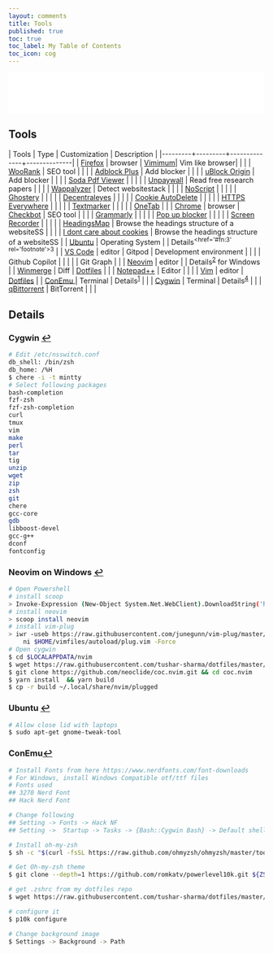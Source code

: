 ```yaml
---
layout: comments
title: Tools
published: true
toc: true
toc_label: My Table of Contents
toc_icon: cog
---
```



<!-- dummy box begins -->
<div style="padding-bottom:60px; padding-top:20px; background : white;">
</div>

<h2 class="blue entry-title"><i class="fas fa-hammer"></i> Tools</h2>


|  Tools  | Type    | Customization | Description |
|---------+---------+--------------+--------------|
| [Firefox](https://www.mozilla.org/en-US/firefox/new/) | browser | [Vimimum](https://addons.mozilla.org/en-US/firefox/addon/vimium-ff/)| Vim like browser|
|         |         | [WooRank](https://addons.mozilla.org/en-US/firefox/addon/seo-website-analysis/) | SEO tool |
|         |         | [Adblock Plus](https://addons.mozilla.org/en-CA/firefox/addon/adblock-plus/) | Add blocker |
|         |         | [uBlock Origin](https://addons.mozilla.org/en-US/firefox/addon/ublock-origin/) | Add blocker  |
|         |         | [Soda Pdf Viewer](https://addons.mozilla.org/en-US/firefox/addon/soda-pdf-viewer/) | |
|         |         | [Unpaywall](https://addons.mozilla.org/en-US/firefox/addon/unpaywall/) | Read free research papers |
|         |         | [Wappalyzer](https://addons.mozilla.org/en-US/firefox/addon/wappalyzer/)  | Detect websitestack |
|         |         | [NoScript](https://addons.mozilla.org/en-US/firefox/addon/noscript/) | |
|         |         | [Ghostery](https://addons.mozilla.org/en-US/firefox/addon/ghostery/) | |
|         |         | [Decentraleyes](https://addons.mozilla.org/en-US/firefox/addon/decentraleyes/) | |
|         |         | [Cookie AutoDelete](https://addons.mozilla.org/en-US/firefox/addon/cookie-autodelete/) | |
|         |         | [HTTPS Everywhere](https://addons.mozilla.org/en-US/firefox/addon/https-everywhere/) | |
|         |         | [Textmarker](https://addons.mozilla.org/en-US/firefox/addon/textmarkerpro/) | |
|         |         | [OneTab](https://addons.mozilla.org/en-US/firefox/addon/onetab/) | |
| [Chrome](https://www.google.com/chrome/)  | browser  | [Checkbot](https://chrome.google.com/webstore/detail/checkbot-seo-web-speed-se/dagohlmlhagincbfilmkadjgmdnkjinl) | SEO tool |
|         |         | [Grammarly](https://chrome.google.com/webstore/detail/grammarly-for-chrome/kbfnbcaeplbcioakkpcpgfkobkghlhen?hl=en) | |
|         |         | [Pop up blocker](https://chrome.google.com/webstore/detail/pop-up-blocker-for-chrome/bkkbcggnhapdmkeljlodobbkopceiche) | |
|         |         | [Screen Recorder](https://chrome.google.com/webstore/detail/screen-recorder/hniebljpgcogalllopnjokppmgbhaden) | |
|         |         | [HeadingsMap](https://chrome.google.com/webstore/detail/headingsmap/flbjommegcjonpdmenkdiocclhjacmbi) | Browse the headings structure of a websiteSS |
|         |         | [I dont care about cookies](https://chrome.google.com/webstore/detail/i-dont-care-about-cookies/fihnjjcciajhdojfnbdddfaoknhalnja) | Browse the headings structure of a websiteSS |
| [Ubuntu](https://ubuntu.com/)  | Operating System  |  | Details<sup><href='#fn:3' rel='footnote'>3</sup> |
| [VS Code](https://code.visualstudio.com/)  | editor  | Gitpod | Development environment |
|                                           |          | Github Copilot |  |
|                                           |          | Git Graph      |  |
| [Neovim](https://github.com/neovim/neovim)  | editor  |  | Details<sup><a href='#fn:2' rel='footnote'>2</a></sup> for Windows  |
| [Winmerge](https://winmerge.org/)  | Diff  |  [Dotfiles](https://github.com/tushar-sharma/dotfiles)   |  |
| [Notepad++](https://notepad-plus-plus.org/downloads/) | Editor | | |
| [Vim](https://www.vim.org/)     | editor  | [Dotfiles](https://github.com/tushar-sharma/dotfiles) |
| [ConEmu ](https://conemu.github.io/)  | Terminal | Details<sup><a href='#fn:1' rel='footnote'>1</a></sup> | |
| [Cygwin](https://www.cygwin.com/)     | Terminal | Details<sup><a href='#fn:4' rel='footnote'>4</a></sup> | |
| [qBittorrent](https://www.qbittorrent.org/)  | BitTorrent | | |

## Details

### <span id='fn:1'>Cygwin <a href='#fnref:1' rev='footnote'>&#8617;</a></span>

```bash
# Edit /etc/nsswitch.conf
db_shell: /bin/zsh
db_home: /%H
$ chere -i -t mintty
# Select following packages
bash-completion
fzf-zsh
fzf-zsh-completion
curl
tmux
vim
make
perl
tar
tig
unzip
wget
zip
zsh
git
chere
gcc-core
gdb
libboost-devel
gcc-g++
dconf
fontconfig
```


### <span id='fn:2'>Neovim on Windows <a href='#fnref:2' rev='footnote'>&#8617;</a></span>

```bash
# Open Powershell
# install scoop
> Invoke-Expression (New-Object System.Net.WebClient).DownloadString('https://get.scoop.sh')
# install neovim
> scoop install neovim
# install vim-plug
> iwr -useb https://raw.githubusercontent.com/junegunn/vim-plug/master/plug.vim |`
    ni $HOME/vimfiles/autoload/plug.vim -Force
# Open cygwin
$ cd $LOCALAPPDATA/nvim
$ wget https://raw.githubusercontent.com/tushar-sharma/dotfiles/master/nvim/init.vim
$ git clone https://github.com/neoclide/coc.nvim.git && cd coc.nvim
$ yarn install  && yarn build
$ cp -r build ~/.local/share/nvim/plugged
```

### <span id='fn:3'>Ubuntu <a href='#fnref:3' rev='footnote'>&#8617;</a></span>

```bash
# Allow close lid with laptops
$ sudo apt-get gnome-tweak-tool
```

### <span id='fn:4'>ConEmu<a href='#fnref:4' rev='footnote'>&#8617;</a></span>

```bash
# Install Fonts from here https://www.nerdfonts.com/font-downloads
# For Windows, install Windows Compatible otf/ttf files
# Fonts used
## 3270 Nerd Font
## Hack Nerd Font

# Change following
## Setting -> Fonts -> Hack NF
## Setting ->  Startup -> Tasks -> {Bash::Cygwin Bash} -> Default shell

# Install oh-my-zsh
$ sh -c "$(curl -fsSL https://raw.github.com/ohmyzsh/ohmyzsh/master/tools/install.sh)"

# Get Oh-my-zsh theme
$ git clone --depth=1 https://github.com/romkatv/powerlevel10k.git ${ZSH_CUSTOM:-$HOME/.oh-my-zsh/custom}/themes/powerlevel10k

# get .zshrc from my dotfiles repo
$ wget https://raw.githubusercontent.com/tushar-sharma/dotfiles/master/.zshrc

# configure it
$ p10k configure

# Change background image
$ Settings -> Background -> Path
```
